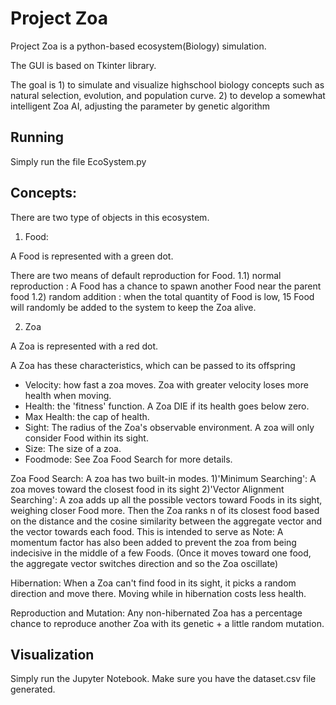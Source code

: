 # Project Zoa

Project Zoa is a python-based ecosystem(Biology) simulation.

The GUI is based on Tkinter library. 

The goal is 1) to simulate and visualize highschool biology concepts such as natural selection, evolution, and population curve.
            2) to develop a somewhat intelligent Zoa AI, adjusting the parameter by genetic algorithm
            
## Running
Simply run the file EcoSystem.py
            
## Concepts: 
There are two type of objects in this ecosystem. 

1. Food:

A Food is represented with a green dot.

There are two means of default reproduction for Food.
1.1) normal reproduction : A Food has a chance to spawn another Food near the parent food
1.2) random addition : when the total quantity of Food is low, 15 Food will randomly be added to the system to keep the Zoa alive.

2. Zoa

A Zoa is represented with a red dot.

A Zoa has these characteristics, which can be passed to its offspring
- Velocity: how fast a zoa moves. Zoa with greater velocity loses more health when moving.
- Health: the 'fitness' function. A Zoa DIE if its health goes below zero.
- Max Health: the cap of health.
- Sight: The radius of the Zoa's observable environment. A zoa will only consider Food within its sight. 
- Size: The size of a zoa.
- Foodmode: See Zoa Food Search for more details.

Zoa Food Search: A zoa has two built-in modes. 
1)'Minimum Searching': A zoa moves toward the closest food in its sight
2)'Vector Alignment Searching': A zoa adds up all the possible vectors toward Foods in its sight, weighing closer Food more.
Then the Zoa ranks n of its closest food based on the distance and the cosine similarity between the aggregate vector and the 
vector towards each food. This is intended to serve as 
Note: A momentum factor has also been added to prevent the zoa from  being indecisive in the middle of a few Foods.
(Once it moves toward one food, the aggregate vector switches direction and so the Zoa oscillate)

Hibernation: When a Zoa can't find food in its sight, it picks a random direction and move there. 
Moving while in hibernation costs less health. 

Reproduction and Mutation: Any non-hibernated Zoa has a percentage chance to reproduce another Zoa with its genetic + a little random mutation. 

## Visualization

Simply run the Jupyter Notebook. Make sure you have the dataset.csv file generated.

